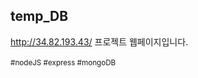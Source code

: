 <h2>temp_DB</h2>
<a href="http://34.82.193.43/">http://34.82.193.43/</a>
프로젝트 웹페이지입니다.
<br><br>
<small>#nodeJS #express #mongoDB</small>